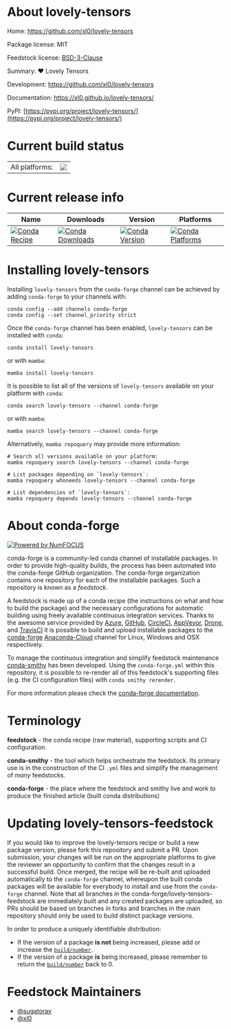 About lovely-tensors
====================

Home: https://github.com/xl0/lovely-tensors

Package license: MIT

Feedstock license: [BSD-3-Clause](https://github.com/conda-forge/lovely-tensors-feedstock/blob/main/LICENSE.txt)

Summary: ❤️ Lovely Tensors

Development: https://github.com/xl0/lovely-tensors

Documentation: https://xl0.github.io/lovely-tensors/


PyPI: [https://pypi.org/project/lovely-tensors/](https://pypi.org/project/lovely-tensors/)


Current build status
====================


<table><tr><td>All platforms:</td>
    <td>
      <a href="https://dev.azure.com/conda-forge/feedstock-builds/_build/latest?definitionId=18385&branchName=main">
        <img src="https://dev.azure.com/conda-forge/feedstock-builds/_apis/build/status/lovely-tensors-feedstock?branchName=main">
      </a>
    </td>
  </tr>
</table>

Current release info
====================

| Name | Downloads | Version | Platforms |
| --- | --- | --- | --- |
| [![Conda Recipe](https://img.shields.io/badge/recipe-lovely--tensors-green.svg)](https://anaconda.org/conda-forge/lovely-tensors) | [![Conda Downloads](https://img.shields.io/conda/dn/conda-forge/lovely-tensors.svg)](https://anaconda.org/conda-forge/lovely-tensors) | [![Conda Version](https://img.shields.io/conda/vn/conda-forge/lovely-tensors.svg)](https://anaconda.org/conda-forge/lovely-tensors) | [![Conda Platforms](https://img.shields.io/conda/pn/conda-forge/lovely-tensors.svg)](https://anaconda.org/conda-forge/lovely-tensors) |

Installing lovely-tensors
=========================

Installing `lovely-tensors` from the `conda-forge` channel can be achieved by adding `conda-forge` to your channels with:

```
conda config --add channels conda-forge
conda config --set channel_priority strict
```

Once the `conda-forge` channel has been enabled, `lovely-tensors` can be installed with `conda`:

```
conda install lovely-tensors
```

or with `mamba`:

```
mamba install lovely-tensors
```

It is possible to list all of the versions of `lovely-tensors` available on your platform with `conda`:

```
conda search lovely-tensors --channel conda-forge
```

or with `mamba`:

```
mamba search lovely-tensors --channel conda-forge
```

Alternatively, `mamba repoquery` may provide more information:

```
# Search all versions available on your platform:
mamba repoquery search lovely-tensors --channel conda-forge

# List packages depending on `lovely-tensors`:
mamba repoquery whoneeds lovely-tensors --channel conda-forge

# List dependencies of `lovely-tensors`:
mamba repoquery depends lovely-tensors --channel conda-forge
```


About conda-forge
=================

[![Powered by
NumFOCUS](https://img.shields.io/badge/powered%20by-NumFOCUS-orange.svg?style=flat&colorA=E1523D&colorB=007D8A)](https://numfocus.org)

conda-forge is a community-led conda channel of installable packages.
In order to provide high-quality builds, the process has been automated into the
conda-forge GitHub organization. The conda-forge organization contains one repository
for each of the installable packages. Such a repository is known as a *feedstock*.

A feedstock is made up of a conda recipe (the instructions on what and how to build
the package) and the necessary configurations for automatic building using freely
available continuous integration services. Thanks to the awesome service provided by
[Azure](https://azure.microsoft.com/en-us/services/devops/), [GitHub](https://github.com/),
[CircleCI](https://circleci.com/), [AppVeyor](https://www.appveyor.com/),
[Drone](https://cloud.drone.io/welcome), and [TravisCI](https://travis-ci.com/)
it is possible to build and upload installable packages to the
[conda-forge](https://anaconda.org/conda-forge) [Anaconda-Cloud](https://anaconda.org/)
channel for Linux, Windows and OSX respectively.

To manage the continuous integration and simplify feedstock maintenance
[conda-smithy](https://github.com/conda-forge/conda-smithy) has been developed.
Using the ``conda-forge.yml`` within this repository, it is possible to re-render all of
this feedstock's supporting files (e.g. the CI configuration files) with ``conda smithy rerender``.

For more information please check the [conda-forge documentation](https://conda-forge.org/docs/).

Terminology
===========

**feedstock** - the conda recipe (raw material), supporting scripts and CI configuration.

**conda-smithy** - the tool which helps orchestrate the feedstock.
                   Its primary use is in the construction of the CI ``.yml`` files
                   and simplify the management of *many* feedstocks.

**conda-forge** - the place where the feedstock and smithy live and work to
                  produce the finished article (built conda distributions)


Updating lovely-tensors-feedstock
=================================

If you would like to improve the lovely-tensors recipe or build a new
package version, please fork this repository and submit a PR. Upon submission,
your changes will be run on the appropriate platforms to give the reviewer an
opportunity to confirm that the changes result in a successful build. Once
merged, the recipe will be re-built and uploaded automatically to the
`conda-forge` channel, whereupon the built conda packages will be available for
everybody to install and use from the `conda-forge` channel.
Note that all branches in the conda-forge/lovely-tensors-feedstock are
immediately built and any created packages are uploaded, so PRs should be based
on branches in forks and branches in the main repository should only be used to
build distinct package versions.

In order to produce a uniquely identifiable distribution:
 * If the version of a package **is not** being increased, please add or increase
   the [``build/number``](https://docs.conda.io/projects/conda-build/en/latest/resources/define-metadata.html#build-number-and-string).
 * If the version of a package **is** being increased, please remember to return
   the [``build/number``](https://docs.conda.io/projects/conda-build/en/latest/resources/define-metadata.html#build-number-and-string)
   back to 0.

Feedstock Maintainers
=====================

* [@sugatoray](https://github.com/sugatoray/)
* [@xl0](https://github.com/xl0/)


